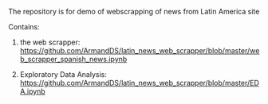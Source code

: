 The repository is for demo of webscrapping of news from Latin America site

Contains:
 1. the web scrapper: https://github.com/ArmandDS/latin_news_web_scrapper/blob/master/web_scrapper_spanish_news.ipynb 
 
 2. Exploratory Data Analysis: https://github.com/ArmandDS/latin_news_web_scrapper/blob/master/EDA.ipynb
